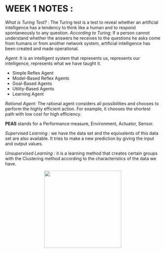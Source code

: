 
# **WEEK 1 NOTES :**

*What is Turing Test?* : The Turing test is a test to reveal whether an artificial intelligence has a tendency to think like a human and to respond spontaneously to any question. *According to Turing;* If a person cannot understand whether the answers he receives to the questions he asks come from humans or from another network system, artificial intelligence has been created and made operational.

*Agent:* It is an intelligent system that represents us, represents our intelligence, represents what we have taught it.

- Simple Reflex Agent 
- Model-Based Reflex Agents
- Goal-Based Agents
- Utility-Based Agents
- Learning Agent

*Rational Agent:* The rational agent considers all possibilities and chooses to perform the highly efficient action. For example, it chooses the shortest path with low cost for high efficiency. 

**PEAS** stands for a Performance measure, Environment, Actuator, Sensor. 
 
*Supervised Learning :* we have the data set and the equivalents of this data set are also available. It tries to make a new prediction by giving the input and output values.
 
*Unsupervised Learning :* it is a learning method that creates certain groups with the Clustering method according to the characteristics of the data we have.
 
<p align="center">
  <img width="250" height="250" src="https://assets.website-files.com/5fb24a974499e90dae242d98/6048d0fc7263e9054bd88796_Machine%20Learning%20is%20a%20subset%20of%20AI.png">
</p>
